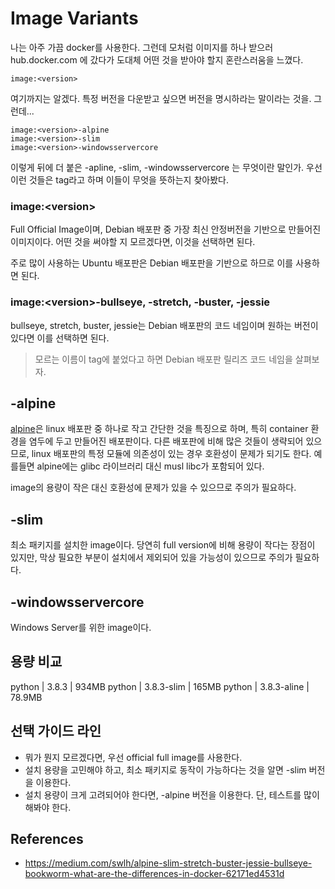 # Image Variants

나는 아주 가끔 docker를 사용한다.
그런데 모처럼 이미지를 하나 받으러 hub.docker.com 에 갔다가 도대체 어떤 것을 받아야 할지 혼란스러움을 느꼈다.

```shell
image:<version>
```
  

여기까지는 알겠다. 특정 버전을 다운받고 싶으면 버전을 명시하라는 말이라는 것을.
그런데...

```shell
image:<version>-alpine
image:<version>-slim
image:<version>-windowsservercore
```

이렇게 뒤에 더 붙은 -apline, -slim, -windowsservercore 는 무엇이란 말인가.
우선 이런 것들은 tag라고 하며 이들이 무엇을 뜻하는지 찾아봤다.

### image:\<version>
Full Official Image이며, Debian 배포판 중 가장 최신 안정버전을 기반으로 만들어진 이미지이다. 어떤 것을 써야할 지 모르겠다면, 이것을 선택하면 된다.

주로 많이 사용하는 Ubuntu 배포판은 Debian 배포판을 기반으로 하므로 이를 사용하면 된다.

### image:\<version>-bullseye, -stretch, -buster, -jessie
bullseye, stretch, buster, jessie는 Debian 배포판의 코드 네임이며 원하는 버전이 있다면 이를 선택하면 된다.

> 모르는 이름이 tag에 붙었다고 하면 Debian 배포판 릴리즈 코드 네임을 살펴보자.

## -alpine
[alpine](https://alpinelinux.org/)은 linux 배포판 중 하나로 작고 간단한 것을 특징으로 하며, 특히 container 환경을 염두에 두고 만들어진 배포판이다.
다른 배포판에 비해 많은 것들이 생략되어 있으므로, linux 배포판의 특정 모듈에 의존성이 있는 경우 호환성이 문제가 되기도 한다. 예를들면 alpine에는 glibc 라이브러리 대신 musl libc가 포함되어 있다.

image의 용량이 작은 대신 호환성에 문제가 있을 수 있으므로 주의가 필요하다. 

## -slim
최소 패키지를 설치한 image이다. 당연히 full version에 비해 용량이 작다는 장점이 있지만, 막상 필요한 부분이 설치에서 제외되어 있을 가능성이 있으므로 주의가 필요하다.

## -windowsservercore
Windows Server를 위한 image이다.


## 용량 비교
python | 3.8.3       | 934MB
python | 3.8.3-slim  | 165MB
python | 3.8.3-aline | 78.9MB


## 선택 가이드 라인
* 뭐가 뭔지 모르겠다면, 우선 official full image를 사용한다.
* 설치 용량을 고민해야 하고, 최소 패키지로 동작이 가능하다는 것을 알면 -slim 버전을 이용한다. 
* 설치 용량이 크게 고려되어야 한다면, -alpine 버전을 이용한다. 단, 테스트를 많이 해봐야 한다.


## References
* https://medium.com/swlh/alpine-slim-stretch-buster-jessie-bullseye-bookworm-what-are-the-differences-in-docker-62171ed4531d
